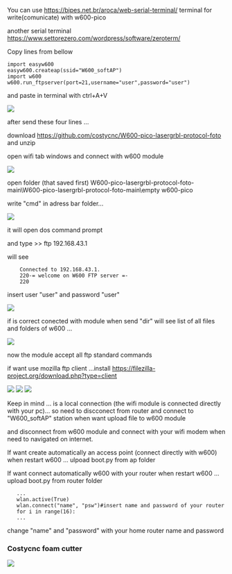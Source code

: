 You can use https://bipes.net.br/aroca/web-serial-terminal/ terminal for write(comunicate) with w600-pico  

another serial terminal https://www.settorezero.com/wordpress/software/zeroterm/

Copy lines from bellow
        
    import easyw600
    easyw600.createap(ssid="W600_softAP")        
    import w600
    w600.run_ftpserver(port=21,username="user",password="user")
    
and paste in terminal with ctrl+A+V    
    
<img src="https://raw.githubusercontent.com/costycnc/W600-pico-lasergrbl-protocol-foto/main/foto/connect.jpg">        


after send these four lines ...

download https://github.com/costycnc/W600-pico-lasergrbl-protocol-foto and unzip

open wifi tab windows and connect with w600 module 

<img src="https://raw.githubusercontent.com/costycnc/W600-pico-lasergrbl-protocol-foto/main/foto/wifi.jpg"> 

open folder (that saved first) W600-pico-lasergrbl-protocol-foto-main\W600-pico-lasergrbl-protocol-foto-main\empty w600-pico

write "cmd" in adress bar folder...

<img src="https://raw.githubusercontent.com/costycnc/W600-pico-lasergrbl-protocol-foto/main/foto/connect1.jpg">      


it will open dos command prompt


and type >> ftp 192.168.43.1

will see 
        
        Connected to 192.168.43.1.
        220-= welcome on W600 FTP server =-
        220
        
insert user "user" and password "user"    

<img src="https://raw.githubusercontent.com/costycnc/W600-pico-lasergrbl-protocol-foto/main/foto/connect2.jpg">

if is correct conected with module when send "dir" will see list of all files and folders of w600 ...

<img src="https://raw.githubusercontent.com/costycnc/W600-pico-lasergrbl-protocol-foto/main/foto/connect3.jpg">

now the module accept all ftp standard commands
        
if want use mozilla ftp client ...install https://filezilla-project.org/download.php?type=client    

<img src="https://raw.githubusercontent.com/costycnc/W600-pico-lasergrbl-protocol-foto/main/foto/filezilla.jpg">
<img src="https://raw.githubusercontent.com/costycnc/W600-pico-lasergrbl-protocol-foto/main/foto/filezilla1.jpg">
<img src="https://raw.githubusercontent.com/costycnc/W600-pico-lasergrbl-protocol-foto/main/foto/filezilla2.jpg">



Keep in mind ... is a local connection (the wifi module is connected directly with your pc)... so need to discconect from router and connect to "W600_softAP" station when want upload file to w600 module

and disconnect from w600 module and connect with your wifi modem when need to navigated on internet.


If want create automatically an access point (connect directly with w600) when restart w600 ... ulpoad boot.py from ap folder

If want connect automatically w600 with your router when restart w600 ... upload boot.py from router folder

       ...
       wlan.active(True)                      
       wlan.connect("name", "psw")#insert name and password of your router
       for i in range(16):
       ...
       
change "name" and "password" with your home router name and password       

        
### Costycnc foam cutter        
        
 [<img src="https://raw.githubusercontent.com/costycnc/W600-pico-lasergrbl-protocol-foto/main/foto/costycnc.jpg">](https://youtu.be/_HhSQFuQPcA)       
